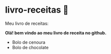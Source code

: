 # livro-receitas :cookie:

Meu livro de receitas:

**Olá! bem vindo ao meu livro de receita no github.**


- Bolo de cenoura 
- Bolo de chocolate

